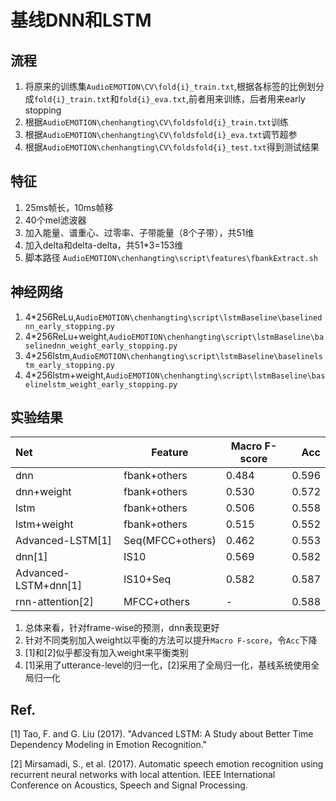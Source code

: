 # 基线DNN和LSTM

## 流程

1. 将原来的训练集`AudioEMOTION\CV\fold{i}_train.txt`,根据各标签的比例划分成`fold{i}_train.txt`和`fold{i}_eva.txt`,前者用来训练，后者用来early stopping
2. 根据`AudioEMOTION\chenhangting\CV\foldsfold{i}_train.txt`训练
3. 根据`AudioEMOTION\chenhangting\CV\foldsfold{i}_eva.txt`调节超参
4. 根据`AudioEMOTION\chenhangting\CV\foldsfold{i}_test.txt`得到测试结果

## 特征

1. 25ms帧长，10ms帧移
2. 40个mel滤波器
3. 加入能量、谱重心、过零率、子带能量（8个子带），共51维
4. 加入delta和delta-delta，共51*3=153维
5. 脚本路径 `AudioEMOTION\chenhangting\script\features\fbankExtract.sh`

## 神经网络

1. 4*256ReLu,`AudioEMOTION\chenhangting\script\lstmBaseline\baselinednn_early_stopping.py`
2. 4*256ReLu+weight,`AudioEMOTION\chenhangting\script\lstmBaseline\baselinednn_weight_early_stopping.py`
3. 4*256lstm,`AudioEMOTION\chenhangting\script\lstmBaseline\baselinelstm_early_stopping.py`
4. 4*256lstm+weight,`AudioEMOTION\chenhangting\script\lstmBaseline\baselinelstm_weight_early_stopping.py`


## 实验结果

| Net | Feature | Macro F-score | Acc |
| :- | - | - | -: |
| dnn | fbank+others | 0.484 | 0.596 |
| dnn+weight | fbank+others | 0.530 | 0.572 |
| lstm | fbank+others | 0.506 | 0.558 |
| lstm+weight | fbank+others | 0.515 | 0.552 |
| Advanced-LSTM[1] | Seq(MFCC+others) | 0.462 | 0.553 |
| dnn[1] | IS10 | 0.569 | 0.582 |
| Advanced-LSTM+dnn[1] | IS10+Seq | 0.582 | 0.587 |
| rnn-attention[2] | MFCC+others | - | 0.588 |


1. 总体来看，针对frame-wise的预测，dnn表现更好
2. 针对不同类别加入weight以平衡的方法可以提升`Macro F-score`，令`Acc`下降
3. [1]和[2]似乎都没有加入weight来平衡类别
4. [1]采用了utterance-level的归一化，[2]采用了全局归一化，基线系统使用全局归一化


## Ref.

[1] Tao, F. and G. Liu (2017). "Advanced LSTM: A Study about Better Time Dependency Modeling in Emotion Recognition."

[2] Mirsamadi, S., et al. (2017). Automatic speech emotion recognition using recurrent neural networks with local attention. IEEE International Conference on Acoustics, Speech and Signal Processing.